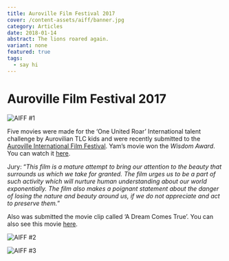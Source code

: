 ```yaml
---
title: Auroville Film Festival 2017
cover: /content-assets/aiff/banner.jpg
category: Articles
date: 2018-01-14
abstract: The lions roared again.
variant: none
featured: true
tags:
  - say hi
---
```


# Auroville Film Festival 2017

![AIFF #1](/content-assets/aiff/posters_1080X300.jpg)

Five movies were made for the ‘One United Roar’ International talent challenge by Aurovilian TLC kids and were recently submitted to the [Auroville International Film Festival](http://filmfestival.auroville.org/). Yam’s movie won the _Wisdom Award_. You can watch it [here](https://www.youtube.com/watch?v=VcNM4GcM3ts).

Jury: “_This film is a mature attempt to bring our attention to the beauty that surrounds us which we take for granted. The film urges us to be a part of such activity which will nurture human understanding about our world exponentially. The film also makes a poignant statement about the danger of losing the nature and beauty around us, if we do not appreciate and act to preserve them._”

Also was submitted the movie clip called ‘A Dream Comes True’. You can also see this movie [here](/white-lions#a-dream-comes-true).

![AIFF #2](/content-assets/aiff/poster2_600X850.jpg)

![AIFF #3](/content-assets/book/book2_200X300.jpg)
